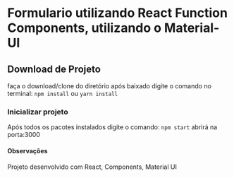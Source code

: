 # Formulario utilizando React Function Components, utilizando o Material-UI

## Download de Projeto
faça o download/clone do diretório após baixado digite o comando no terminal: `npm install` ou `yarn install`

### Inicializar projeto

Após todos os pacotes instalados digite o comando: `npm start` abrirá na porta:3000

#### Observações

Projeto desenvolvido com React, Components, Material UI
